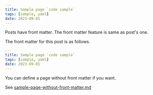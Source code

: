 ```yaml
---
title: Sample page `code sample`
tags: [sample, yaml]
date: 2023-09-01
---
```


Posts have front matter.
The front matter feature is same as post's one.

The front matter for this post is as follows.

```yaml
---
title: Sample page `code sample`
tags: [sample, yaml]
date: 2023-09-01
---
```

You can define a page without front matter if you want.

See [sample-page-without-front-matter.md](/blog-fable/pages/sampla-page-without-front-matter.html)
